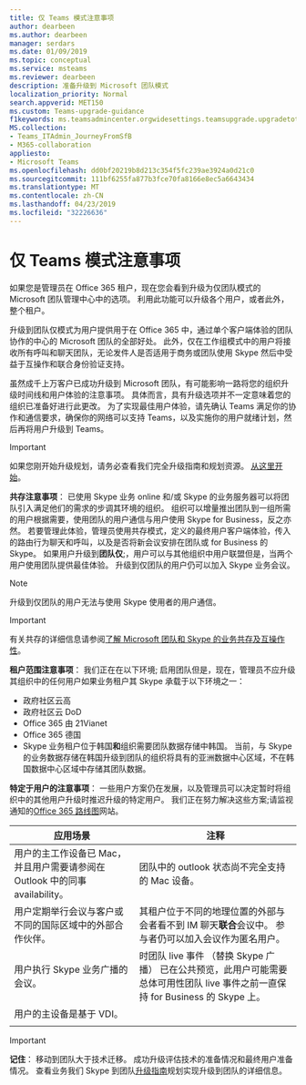 ```yaml
---
title: 仅 Teams 模式注意事项
author: dearbeen
ms.author: dearbeen
manager: serdars
ms.date: 01/09/2019
ms.topic: conceptual
ms.service: msteams
ms.reviewer: dearbeen
description: 准备升级到 Microsoft 团队模式
localization_priority: Normal
search.appverid: MET150
ms.custom: Teams-upgrade-guidance
f1keywords: ms.teamsadmincenter.orgwidesettings.teamsupgrade.upgradetoteams
MS.collection:
- Teams_ITAdmin_JourneyFromSfB
- M365-collaboration
appliesto:
- Microsoft Teams
ms.openlocfilehash: dd0bf20219b8d213c354f5fc239ae3924a0d21c0
ms.sourcegitcommit: 111bf6255fa877b3fce70fa8166e8ec5a6643434
ms.translationtype: MT
ms.contentlocale: zh-CN
ms.lasthandoff: 04/23/2019
ms.locfileid: "32226636"
---
```

# <a name="teams-only-mode-considerations"></a>仅 Teams 模式注意事项

如果您是管理员在 Office 365 租户，现在您会看到升级为仅团队模式的 Microsoft 团队管理中心中的选项。 利用此功能可以升级各个用户，或者此外，整个租户。  

升级到团队仅模式为用户提供用于在 Office 365 中，通过单个客户端体验的团队协作的中心的 Microsoft 团队的全部好处。 此外，仅在工作组模式中的用户将接收所有呼叫和聊天团队，无论发件人是否适用于商务或团队使用 Skype 然后中受益于互操作和联合身份验证支持。

虽然成千上万客户已成功升级到 Microsoft 团队，有可能影响一路将您的组织升级时间线和用户体验的注意事项。 具体而言，具有升级选项并不一定意味着您的组织已准备好进行此更改。 为了实现最佳用户体验，请先确认 Teams 满足你的协作和通信要求，确保你的网络可以支持 Teams，以及实施你的用户就绪计划，然后再将用户升级到 Teams。 

> [!IMPORTANT]
> 如果您刚开始升级规划，请务必查看我们完全升级指南和规划资源。 [从这里开始](upgrade-introduction.md)。 

**共存注意事项**： 已使用 Skype 业务 online 和/或 Skype 的业务服务器可以将团队引入满足他们的需求的步调其环境的组织。 组织可以增量推出团队到一组所需的用户根据需要，使用团队的用户通信与用户使用 Skype for Business，反之亦然。 若要管理此体验，管理员使用共存模式，定义的最终用户客户端体验，传入的路由行为聊天和呼叫，以及是否将新会议安排在团队或 for Business 的 Skype。 如果用户升级到**团队仅**;，用户可以与其他组织中用户联盟但是，当两个用户使用团队提供最佳体验。 升级到仅团队的用户仍可以加入 Skype 业务会议。 

> [!NOTE]
> 升级到仅团队的用户无法与使用 Skype 使用者的用户通信。

> [!IMPORTANT]
> 有关共存的详细信息请参阅[了解 Microsoft 团队和 Skype 的业务共存及互操作性](teams-and-skypeforbusiness-coexistence-and-interoperability.md)。 

**租户范围注意事项**： 我们正在在以下环境; 启用团队但是，现在，管理员不应升级其组织中的任何用户如果业务租户其 Skype 承载于以下环境之一：

 - 政府社区云高
 - 政府社区云 DoD
 - Office 365 由 21Vianet
 - Office 365 德国
 - Skype 业务租户位于韩国**和**组织需要团队数据存储中韩国。 当前，与 Skype 的业务数据存储在韩国升级到团队的组织将具有的亚洲数据中心区域，不在韩国数据中心区域中存储其团队数据。

**特定于用户的注意事项**： 一些用户方案仍在发展，以及管理员可以决定暂时将组织中的其他用户升级时推迟升级的特定用户。 我们正在努力解决这些方案;请监视通知的[Office 365 路线图](https://www.microsoft.com/en-us/microsoft-365/roadmap)网站。

| 应用场景 | 注释 |
|----------|-------|
|用户的主工作设备已 Mac，并且用户需要请参阅在 Outlook 中的同事 availability。 | 团队中的 outlook 状态尚不完全支持的 Mac 设备。 |
| 用户定期举行会议与客户或不同的国际区域中的外部合作伙伴。 | 其租户位于不同的地理位置的外部与会者看不到 IM 聊天**联合**会议中。 参与者仍可以加入会议作为匿名用户。 |
| 用户执行 Skype 业务广播的会议。 |  时团队 live 事件 （替换 Skype 广播） 已在公共预览，此用户可能需要总体可用性团队 live 事件之前一直保持 for Business 的 Skype 上。
| 用户的主设备是基于 VDI。 | |
|||

> [!IMPORTANT]
> **记住**： 移动到团队大于技术迁移。 成功升级评估技术的准备情况和最终用户准备情况。 查看业务我们 Skype 到团队[升级指南](upgrade-framework.md)规划实现升级到团队的详细信息。  
